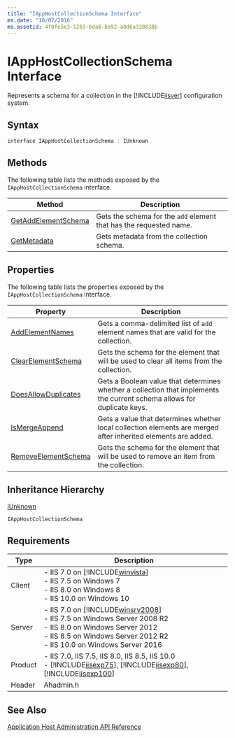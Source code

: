 ```yaml
---
title: "IAppHostCollectionSchema Interface"
ms.date: "10/07/2016"
ms.assetid: 4f0fe5e3-1283-6da8-ba92-a0d6a330838b
---
```

# IAppHostCollectionSchema Interface

Represents a schema for a collection in the [!INCLUDE[iisver](../../wmi-provider/includes/iisver-md.md)] configuration system.  
  
## Syntax  
  
```cpp  
interface IAppHostCollectionSchema : IUnknown  
```  
  
## Methods  

 The following table lists the methods exposed by the `IAppHostCollectionSchema` interface.  
  
|Method|Description|  
|------------|-----------------|  
|[GetAddElementSchema](../../web-development-reference/native-code-api-reference/iapphostcollectionschema-getaddelementschema-method.md)|Gets the schema for the `add` element that has the requested name.|  
|[GetMetadata](../../web-development-reference/native-code-api-reference/iapphostcollectionschema-getmetadata-method.md)|Gets metadata from the collection schema.|  
  
## Properties  

 The following table lists the properties exposed by the `IAppHostCollectionSchema` interface.  
  
|Property|Description|  
|--------------|-----------------|  
|[AddElementNames](../../web-development-reference/native-code-api-reference/iapphostcollectionschema-addelementnames-property.md)|Gets a comma-delimited list of `add` element names that are valid for the collection.|  
|[ClearElementSchema](../../web-development-reference/native-code-api-reference/iapphostcollectionschema-clearelementschema-property.md)|Gets the schema for the element that will be used to clear all items from the collection.|  
|[DoesAllowDuplicates](../../web-development-reference/native-code-api-reference/iapphostcollectionschema-doesallowduplicates-property.md)|Gets a Boolean value that determines whether a collection that implements the current schema allows for duplicate keys.|  
|[IsMergeAppend](../../web-development-reference/native-code-api-reference/iapphostcollectionschema-ismergeappend-property.md)|Gets a value that determines whether local collection elements are merged after inherited elements are added.|  
|[RemoveElementSchema](../../web-development-reference/native-code-api-reference/iapphostcollectionschema-removeelementschema-property.md)|Gets the schema for the element that will be used to remove an item from the collection.|  
  
## Inheritance Hierarchy  

 [IUnknown](https://go.microsoft.com/fwlink/?LinkId=55951)  
  
 `IAppHostCollectionSchema`  
  
## Requirements  
  
|Type|Description|  
|----------|-----------------|  
|Client|-   IIS 7.0 on [!INCLUDE[winvista](../../wmi-provider/includes/winvista-md.md)]<br />-   IIS 7.5 on Windows 7<br />-   IIS 8.0 on Windows 8<br />-   IIS 10.0 on Windows 10|  
|Server|-   IIS 7.0 on [!INCLUDE[winsrv2008](../../wmi-provider/includes/winsrv2008-md.md)]<br />-   IIS 7.5 on Windows Server 2008 R2<br />-   IIS 8.0 on Windows Server 2012<br />-   IIS 8.5 on Windows Server 2012 R2<br />-   IIS 10.0 on Windows Server 2016|  
|Product|-   IIS 7.0, IIS 7.5, IIS 8.0, IIS 8.5, IIS 10.0<br />-   [!INCLUDE[iisexp75](../../web-development-reference/native-code-api-reference/includes/iisexp75-md.md)], [!INCLUDE[iisexp80](../../web-development-reference/native-code-api-reference/includes/iisexp80-md.md)], [!INCLUDE[iisexp100](../../web-development-reference/native-code-api-reference/includes/iisexp100-md.md)]|  
|Header|Ahadmin.h|  
  
## See Also  

 [Application Host Administration API Reference](../../web-development-reference/native-code-api-reference/application-host-administration-api-reference.md)
